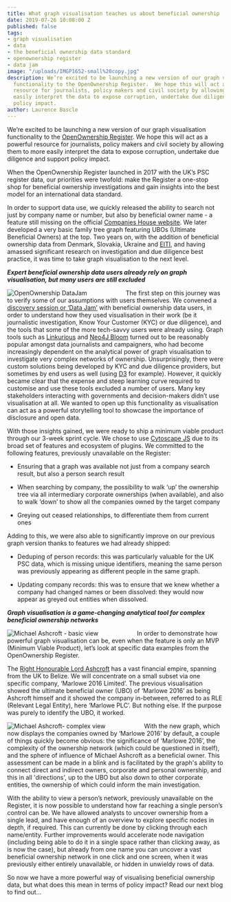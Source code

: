 ```yaml
---
title: What graph visualisation teaches us about beneficial ownership
date: 2019-07-26 10:08:00 Z
published: false
tags:
- graph visualisation
- data
- the beneficial ownership data standard
- openownership register
- data jam
image: "/uploads/IMGP1652-small%20copy.jpg"
description: We’re excited to be launching a new version of our graph visualisation
  functionality to the OpenOwnership Register.  We hope this will act as a powerful
  resource for journalists, policy makers and civil society by allowing them to more
  easily interpret the data to expose corruption, undertake due diligence and support
  policy impact.
author: Laurence Bascle
---
```


We’re excited to be launching a new version of our graph visualisation functionality to the [OpenOwnership Register](https://register.openownership.org/).  We hope this will act as a powerful resource for journalists, policy makers and civil society by allowing them to more easily interpret the data to expose corruption, undertake due diligence and support policy impact.

When the OpenOwnership Register launched in 2017 with the UK’s PSC register data, our priorities were twofold: make the Register a one-stop shop for beneficial ownership investigations and gain insights into the best model for an international data standard.

In order to support data use, we quickly released the ability to search not just by company name or number, but also by beneficial owner name - a feature still missing on the official [Companies House website](https://beta.companieshouse.gov.uk/search/). We later developed a very basic family tree graph featuring UBOs (Ultimate Beneficial Owners) at the top. Two years on, with the addition of beneficial ownership data from Denmark, Slovakia, Ukraine and [EITI](https://eiti.org/beneficial-ownership), and having amassed significant research on investigation and due diligence best practice, it was time to take graph visualisation to the next level.

***Expert beneficial ownership data users already rely on graph visualisation, but many users are still excluded***

<img src="/uploads/image3.jpg"
     alt="OpenOwnership DataJam"
     style="float: left; margin-right: 90px" />

The first step on this journey was to verify some of our assumptions with users themselves. We convened a [discovery session or ‘Data Jam’](https://twitter.com/sheislaurence/status/1123940093679538177) with beneficial ownership data users, in order to understand how they used visualisation in their work (be it journalistic investigation, Know Your Customer (KYC) or due diligence), and the tools that some of the more tech-savvy users were already using. Graph tools such as [Linkurious](https://linkurio.us/) and [Neo4J Bloom](https://neo4j.com/bloom/) turned out to be reasonably popular amongst data journalists and campaigners, who had become increasingly dependent on the analytical power of graph visualisation to investigate very complex networks of ownership. Unsurprisingly, there were custom solutions being developed by KYC and due diligence providers, but sometimes by end users as well (using [D3](https://www.d3-graph-gallery.com/network) for example). However, it quickly became clear that the expense and steep learning curve required to customise and use these tools excluded a number of users. Many key stakeholders interacting with governments and decision-makers didn’t use visualisation at all. We wanted to open up this functionality as visualisation can act as a powerful storytelling tool to showcase the importance of disclosure and open data.

With those insights gained, we were ready to ship a minimum viable product through our 3-week sprint cycle. We chose to use [Cytoscape JS](http://js.cytoscape.org/) due to its broad set of features and ecosystem of plugins. We committed to the following features, previously unavailable on the Register:

* Ensuring that a graph was available not just from a company search result, but also a person search result

* When searching by company, the possibility to walk ‘up’ the ownership tree via all intermediary corporate ownerships (when available), and also to walk ‘down’ to show all the companies owned by the target company

* Greying out ceased relationships, to differentiate them from current ones

Adding to this, we were also able to significantly improve on our previous graph version thanks to features we had already shipped:

* Deduping of person records: this was particularly valuable for the UK PSC data, which is missing unique identifiers, meaning the same person was previously appearing as different people in the same graph.

* Updating company records: this was to ensure that we knew whether a company had changed names or been dissolved: they would now appear as greyed out entities when dissolved.

***Graph visualisation is a game-changing analytical tool for complex beneficial ownership networks*** 

<img src="/uploads/image2.png"
     alt="Michael Ashcroft - basic view"
     style="float: left; margin-right: 90px" />

In order to demonstrate how powerful graph visualisation can be, even when the feature is only an MVP (Minimum Viable Product), let’s look at specific data examples from the OpenOwnership Register. 

The [Right Honourable Lord Ashcroft](https://en.wikipedia.org/wiki/Michael_Ashcroft) has a vast financial empire, spanning from the UK to Belize. We will concentrate on a small subset via one specific company, ‘Marlowe 2016 Limited’. The previous visualisation showed the ultimate beneficial owner (UBO) of ‘Marlowe 2016’ as being Ashcroft himself and it showed the company in-between, referred to as RLE (Relevant Legal Entity), here ‘Marlowe PLC’. But nothing else. If the purpose was purely to identify the UBO, it worked.

<img src="/uploads/image1.png"
     alt="Michael Ashcroft- complex view"
     style="float: left; margin-right: 90px" />


With the new graph, which now displays the companies owned by ‘Marlowe 2016’ by default, a couple of things quickly become obvious: the significance of ‘Marlowe 2016’, the complexity of the ownership network (which could be questioned in itself), and the sphere of influence of Michael Ashcroft as a beneficial owner. This assessment can be made in a blink and is facilitated by the graph's ability to connect direct and indirect owners, corporate and personal ownership, and this in all 'directions', up to the UBO but also down to other corporate entities, the ownership of which could inform the main investigation.

With the ability to view a person’s network, previously unavailable on the Register, it is now possible to understand how far reaching a single person’s control can be. We have allowed analysts to uncover ownership from a single lead, and have enough of an overview to explore specific nodes in depth, if required. This can currently be done by clicking through each name/entity. Further improvements would accelerate node navigation (including being able to do it in a single space rather than clicking away, as is now the case), but already from one name you can uncover a vast beneficial ownership network in one click and one screen, when it was previously either entirely unavailable, or hidden in unwieldy rows of data.

So now we have a more powerful way of visualising beneficial ownership data, but what does this mean in terms of policy impact? Read our next blog to find out...
